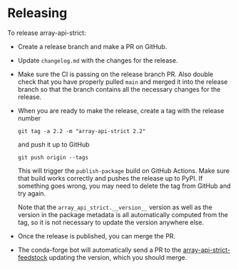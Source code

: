# Releasing

To release array-api-strict:

- Create a release branch and make a PR on GitHub.

- Update `changelog.md` with the changes for the release.

- Make sure the CI is passing on the release branch PR. Also double check that
  you have properly pulled `main` and merged it into the release branch so
  that the branch contains all the necessary changes for the release.

- When you are ready to make the release, create a tag with the release number

  ```
  git tag -a 2.2 -m "array-api-strict 2.2"
  ```

  and push it up to GitHub

  ```
  git push origin --tags
  ```

  This will trigger the `publish-package` build on GitHub Actions. Make sure
  that build works correctly and pushes the release up to PyPI. If something
  goes wrong, you may need to delete the tag from GitHub and try again.

  Note that the `array_api_strict.__version__` version as well as the version
  in the package metadata is all automatically computed from the tag, so it is
  not necessary to update the version anywhere else.

- Once the release is published, you can merge the PR.

- The conda-forge bot will automatically send a PR to the
  [array-api-strict-feedstock](https://github.com/conda-forge/array-api-strict-feedstock)
  updating the version, which you should merge.
